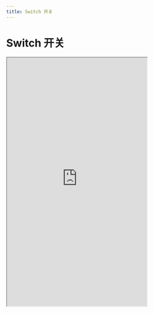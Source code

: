 ```yaml
---
title: Switch 开关
---
```


# Switch 开关

<iframe src="https://cfg-design.github.io/cfgd-uniapp3/#/pages/switch/index" style="width: 375px; height: 667px" />

### 基本使用

```vue-html
<c-switch v-model:value="value" />

<c-switch checked-text="是" un-checked-text="否" />
```

### 颜色
* [颜色的使用](/guide/colors.html)

```vue-html
<c-switch color="primary" />
<c-switch color="error" />
<c-switch color="success" />
<c-switch color="warning" />
<c-switch color="info" />
<c-switch color="#7546c9" />

<c-switch color="primary" bg-color="error" />
```

### 异步
```ts
import { ref } from 'vue'

const loading = ref(false)
const active = ref(false)

const updateValue = (v: any) => {
  loading.value = true

  setTimeout(() => {
    active.value = !!v
    loading.value = false
  }, 1000)
}
```
```vue-html
<c-switch :value="active" :loading="loading" @update:value="updateValue" />
```

### API

### Switch Props {#props}

| 名称                    | 类型                           | 默认值             | 版本           | 说明           |
|:-----------------------|:------------------------------|:------------------|:--------------|:--------------|
| c                      | string                        | default           |               | 配置名。[使用说明](/guide/props.html#config)    |
| props                  | SwitchProps                   | undefined         |               | 全部 props 。 [使用说明](/guide/props.html) |
| c-class                | HTMLAttributes['class']       | undefined         |               | 自定义类名 |
| c-style                | HTMLAttributes['style']       | undefined         |               | 自定义样式 |
| color                  | string                        | primary           |               | 颜色。 [使用说明](/guide/colors.html)   |
| bgColor                | string                        | undefined         |               | 背景颜色。 [使用说明](/guide/colors.html)   |
| size                   | string \| number              | m                 |               | 字体大小。 [使用说明](/guide/font-sizes.html)   |
| value                  | string \| number \| boolean   | undefined         |               | 选中的值  |
| checked-value          | string \| number \| boolean   | undefined         |               | 选中时的值  |
| un-checked-value       | string \| number \| boolean   | undefined         |               | 非选中时的值  |
| checked-text           | string                        | undefined         |               | 选中时的文字  |
| checked-text-props     | TextProps                     | undefined         |               | [TextProps](/components/text.html#props)   |
| un-checked-text        | string                        | undefined         |               | 非选中时的文字  |
| un-checked-text-props  | TextProps                     | undefined         |               | [TextProps](/components/text.html#props)   |
| disabled               | boolean                       | undefined         |               | 是否禁用  |
| readonly               | boolean                       | undefined         |               | 是否只读  |
| loading                | boolean                       | undefined         |               | 加载中的开关  |
| spin-props             | SpinProps                     | undefined         |               | [SpinProps](/components/spin.html#props)   |
| radius                 | string \| number              | undefined         |               | 圆角值。 [使用说明](/guide/radiuses.html)  |
| round                  | boolean                       | undefined         |               | 是否显示为圆形  |
| path                   | string                        | undefined         |               | CForm value 对象的属性名，用于校验  |
| no-feedback            | boolean                       | undefined         |               | 是否不展示校验反馈  |

### Switch Events {#events}

| 名称                     | 参数                                           | 说明           |
|:------------------------|:----------------------------------------------|:--------------|
| update:value            | (value: string \| number \| boolean) => void  | value change 时触发 |
